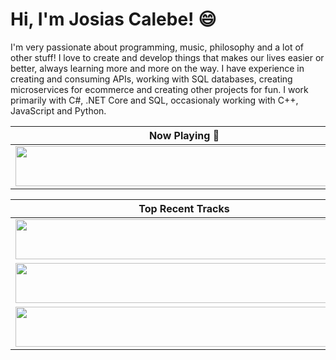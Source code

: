 # Hi, I'm Josias Calebe! :smile:

I'm very passionate about programming, music, philosophy and a lot of other stuff! I love to create and develop things that makes our lives easier or better, always learning more and more on the way. I have experience in creating and consuming APIs, working with SQL databases, creating microservices for ecommerce and creating other projects for fun. I work primarily with C#, .NET Core and SQL, occasionaly working with C++, JavaScript and Python.

| Now Playing :musical_note:                                                                                                                        |
| ------------------------------------------------------------------------------------------------------------------------------------------------ |
| <a href="https://josias-calebe.vercel.app/now-playing?open"><img src="https://josias-calebe.vercel.app/now-playing" width="540" height="64"></a> |

<table>
  <thead>
    <tr>
      <th>Top Recent Tracks</th>
    </tr>
  </thead>
  <tbody>
    <tr>
      <td><a href="https://josias-calebe.vercel.app/top-tracks?i=1&open"><img src="https://josias-calebe.vercel.app/top-tracks?i=1" width="540" height="64"></a></td>
    </tr>
    <tr></tr> <!-- hide gray row -->
    <tr>
      <td><a href="https://josias-calebe.vercel.app/top-tracks?i=2&open"><img src="https://josias-calebe.vercel.app/top-tracks?i=2" width="540" height="64"></a></td>
    </tr>
    <tr></tr> <!-- hide gray row -->
    <tr>
      <td><a href="https://josias-calebe.vercel.app/top-tracks?i=3&open"><img src="https://josias-calebe.vercel.app/top-tracks?i=3" width="540" height="64"></a></td>
    </tr>
  </tbody>
</table>
